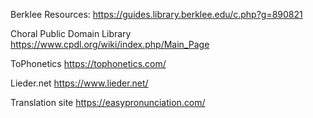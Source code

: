 
Berklee Resources:
https://guides.library.berklee.edu/c.php?g=890821

Choral Public Domain Library
https://www.cpdl.org/wiki/index.php/Main_Page

ToPhonetics
https://tophonetics.com/

Lieder.net
https://www.lieder.net/

Translation site
https://easypronunciation.com/
